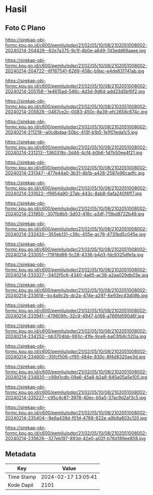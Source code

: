 # Hasil

## Foto C Plano

https://sirekap-obj-formc.kpu.go.id/c600/pemilu/pdpr/21/02/05/10/08/2102051008002-20240214-204428--62e7a375-9c1f-4b0e-a649-7d3edd69aaee.jpg

https://sirekap-obj-formc.kpu.go.id/c600/pemilu/pdpr/21/02/05/10/08/2102051008002-20240214-204722--6f167541-6269-458c-b9ac-e4de831741ab.jpg

https://sirekap-obj-formc.kpu.go.id/c600/pemilu/pdpr/21/02/05/10/08/2102051008002-20240214-205158--1e4615ad-546c-4d3d-9d6d-add33d5bf6f2.jpg

https://sirekap-obj-formc.kpu.go.id/c600/pemilu/pdpr/21/02/05/10/08/2102051008002-20240214-205828--0467ce2c-0083-450c-8a39-efc2658c674c.jpg

https://sirekap-obj-formc.kpu.go.id/c600/pemilu/pdpr/21/02/05/10/08/2102051008002-20240214-211219--a0cdbdaa-50bc-413f-b1b5-1e1f01eda1c5.jpg

https://sirekap-obj-formc.kpu.go.id/c600/pemilu/pdpr/21/02/05/10/08/2102051008002-20240214-231213--1360318c-3d46-4cf4-b0b6-1d7b50ee4f21.jpg

https://sirekap-obj-formc.kpu.go.id/c600/pemilu/pdpr/21/02/05/10/08/2102051008002-20240214-231347--477e44a0-3b31-4b1b-a426-2587e96cadfc.jpg

https://sirekap-obj-formc.kpu.go.id/c600/pemilu/pdpr/21/02/05/10/08/2102051008002-20240214-231622--f9954a90-27ab-443c-8ab8-6afa240f4ff7.jpg

https://sirekap-obj-formc.kpu.go.id/c600/pemilu/pdpr/21/02/05/10/08/2102051008002-20240214-231950--307fb8b5-3d03-418c-a3df-715bd8722b49.jpg

https://sirekap-obj-formc.kpu.go.id/c600/pemilu/pdpr/21/02/05/10/08/2102051008002-20240214-232420--355eb131-c39c-455e-ac76-4731bd5c045e.jpg

https://sirekap-obj-formc.kpu.go.id/c600/pemilu/pdpr/21/02/05/10/08/2102051008002-20240214-233051--71918d89-5c28-4336-b4d3-fdc9325dfe1a.jpg

https://sirekap-obj-formc.kpu.go.id/c600/pemilu/pdpr/21/02/05/10/08/2102051008002-20240214-233327--3402f5c6-4340-4a65-ac38-a2aa029db03e.jpg

https://sirekap-obj-formc.kpu.go.id/c600/pemilu/pdpr/21/02/05/10/08/2102051008002-20240214-233618--bc4a9c2b-dc2a-474e-a297-6e93ec43d09b.jpg

https://sirekap-obj-formc.kpu.go.id/c600/pemilu/pdpr/21/02/05/10/08/2102051008002-20240214-233941--479609fc-32c9-4947-b168-a766fd590d6f.jpg

https://sirekap-obj-formc.kpu.go.id/c600/pemilu/pdpr/21/02/05/10/08/2102051008002-20240214-234252--bb3704bb-993c-41fe-9ce8-ba03fb6c520a.jpg

https://sirekap-obj-formc.kpu.go.id/c600/pemilu/pdpr/21/02/05/10/08/2102051008002-20240214-234600--35fcf506-cf95-484e-830c-8f4d8320ae3d.jpg

https://sirekap-obj-formc.kpu.go.id/c600/pemilu/pdpr/21/02/05/10/08/2102051008002-20240214-234820--c99d1cdb-09a6-45a8-b2a6-845a05a5e105.jpg

https://sirekap-obj-formc.kpu.go.id/c600/pemilu/pdpr/21/02/05/10/08/2102051008002-20240214-235227--c95c4c87-3978-40ec-b5a5-37ac9d2af3c5.jpg

https://sirekap-obj-formc.kpu.go.id/c600/pemilu/pdpr/21/02/05/10/08/2102051008002-20240214-235404--9e6a439d-f01d-4768-822e-a9b9a803c120.jpg

https://sirekap-obj-formc.kpu.go.id/c600/pemilu/pdpr/21/02/05/10/08/2102051008002-20240214-235626--327eb197-893d-42e0-a02f-b76d189ee858.jpg


## Metadata

| Key        | Value               |
| ---------- | ------------------- |
| Time Stamp | 2024-02-17 13:05:41 |
| Kode Dapil | 2101                |



